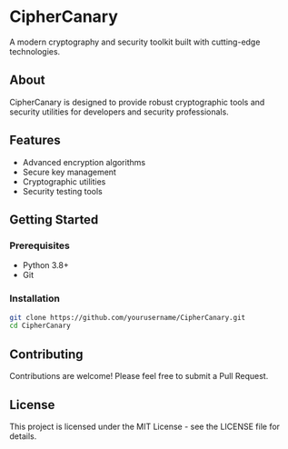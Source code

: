# CipherCanary

A modern cryptography and security toolkit built with cutting-edge technologies.

## About

CipherCanary is designed to provide robust cryptographic tools and security utilities for developers and security professionals.

## Features

- Advanced encryption algorithms
- Secure key management
- Cryptographic utilities
- Security testing tools

## Getting Started

### Prerequisites

- Python 3.8+
- Git

### Installation

```bash
git clone https://github.com/yourusername/CipherCanary.git
cd CipherCanary
```

## Contributing

Contributions are welcome! Please feel free to submit a Pull Request.

## License

This project is licensed under the MIT License - see the LICENSE file for details.
